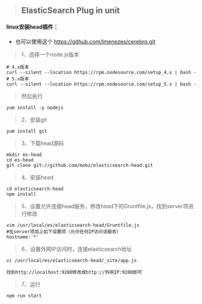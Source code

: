 > ## ElasticSearch Plug in unit

#### linux安装head插件：

* 也可以使用这个 https://github.com/lmenezes/cerebro.git

>  1、选择一个node.js版本

```shell
# 4.x版本
curl --silent --location https://rpm.nodesource.com/setup_4.x | bash -
# 5.x版本
curl --silent --location https://rpm.nodesource.com/setup_5.x | bash -
```

> 然后执行

```shell
yum install -y nodejs
```

>  2、安装git

```shell
yum install git
```

> 3、下载head源码

```shell
mkdir es-head
cd es-head
git clone git://github.com/mobz/elasticsearch-head.git
```

> 4、安装head

```shell
cd elasticsearch-head
npm install
```

> 5、设置允许连接head服务，修改head下的Gruntfile.js，找到server项进行修改

```shell
vim /usr/local/es/elasticsearch-head/Gruntfile.js
#在server项加上如下设置项（允许任何IP访问该服务）
hostname:'*'
```

>  6、设置外网IP访问时，连接elasticsearch地址

```shell
vi /usr/local/es/elasticsearch-head/_site/app.js

找到http://localhost:9200修改成http://外网IP:9200即可
```

> 7、运行

```
npm run start
```